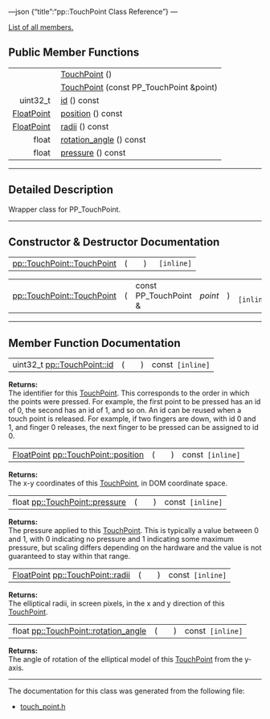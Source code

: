 —json {“title”:“pp::TouchPoint Class Reference”} —

[List of all members.](/docs/native-client/pepper_beta/cpp/classpp_1_1_touch_point-members/)

Public Member Functions
-----------------------

<table><tbody><tr class="odd"><td style="text-align: right;"> </td><td><a href="/docs/native-client/pepper_beta/cpp/classpp_1_1_touch_point#a76b04de6cd756e80d3b039988faed697" class="el">TouchPoint</a> ()</td></tr><tr class="even"><td style="text-align: right;"> </td><td><a href="/docs/native-client/pepper_beta/cpp/classpp_1_1_touch_point#affadca4389137e288a0a9a53019a2211" class="el">TouchPoint</a> (const PP_TouchPoint &amp;point)</td></tr><tr class="odd"><td style="text-align: right;">uint32_t </td><td><a href="/docs/native-client/pepper_beta/cpp/classpp_1_1_touch_point#a9bc0e1ce3579b52927da1104646b994b" class="el">id</a> () const</td></tr><tr class="even"><td style="text-align: right;"><a href="/docs/native-client/pepper_beta/cpp/classpp_1_1_float_point/" class="el">FloatPoint</a> </td><td><a href="/docs/native-client/pepper_beta/cpp/classpp_1_1_touch_point#aa4a407b747e9c523844eba4aaf861773" class="el">position</a> () const</td></tr><tr class="odd"><td style="text-align: right;"><a href="/docs/native-client/pepper_beta/cpp/classpp_1_1_float_point/" class="el">FloatPoint</a> </td><td><a href="/docs/native-client/pepper_beta/cpp/classpp_1_1_touch_point#a92f3376a9db010e20bed4a5fe3e42f0f" class="el">radii</a> () const</td></tr><tr class="even"><td style="text-align: right;">float </td><td><a href="/docs/native-client/pepper_beta/cpp/classpp_1_1_touch_point#a82c6f0f579e30d37d0f14cdbb3ca9177" class="el">rotation_angle</a> () const</td></tr><tr class="odd"><td style="text-align: right;">float </td><td><a href="/docs/native-client/pepper_beta/cpp/classpp_1_1_touch_point#a4e09d5e4a892da9f6b32c9986a25376c" class="el">pressure</a> () const</td></tr></tbody></table>

------------------------------------------------------------------------

<span id="details" class="anchor" style="margin: 0;"></span>

Detailed Description
--------------------

Wrapper class for PP\_TouchPoint.

------------------------------------------------------------------------

Constructor & Destructor Documentation
--------------------------------------

<span id="a76b04de6cd756e80d3b039988faed697" class="anchor" style="margin: 0;"></span>

<table><tbody><tr class="odd"><td><a href="/docs/native-client/pepper_beta/cpp/classpp_1_1_touch_point#a76b04de6cd756e80d3b039988faed697" class="el">pp::TouchPoint::TouchPoint</a></td><td>(</td><td></td><td>)</td><td><code> [inline]</code></td></tr></tbody></table>

<span id="affadca4389137e288a0a9a53019a2211" class="anchor" style="margin: 0;"></span>

<table><tbody><tr class="odd"><td><a href="/docs/native-client/pepper_beta/cpp/classpp_1_1_touch_point#a76b04de6cd756e80d3b039988faed697" class="el">pp::TouchPoint::TouchPoint</a></td><td>(</td><td>const PP_TouchPoint &amp; </td><td><em>point</em></td><td>)</td><td><code> [inline]</code></td></tr></tbody></table>

------------------------------------------------------------------------

Member Function Documentation
-----------------------------

<span id="a9bc0e1ce3579b52927da1104646b994b" class="anchor" style="margin: 0;"></span>

<table><tbody><tr class="odd"><td>uint32_t <a href="/docs/native-client/pepper_beta/cpp/classpp_1_1_touch_point#a9bc0e1ce3579b52927da1104646b994b" class="el">pp::TouchPoint::id</a></td><td>(</td><td></td><td>)</td><td>const<code> [inline]</code></td></tr></tbody></table>

**Returns:**  
The identifier for this <a href="/docs/native-client/pepper_beta/cpp/classpp_1_1_touch_point/" class="el" title="Wrapper class for PP_TouchPoint.">TouchPoint</a>. This corresponds to the order in which the points were pressed. For example, the first point to be pressed has an id of 0, the second has an id of 1, and so on. An id can be reused when a touch point is released. For example, if two fingers are down, with id 0 and 1, and finger 0 releases, the next finger to be pressed can be assigned to id 0.

<span id="aa4a407b747e9c523844eba4aaf861773" class="anchor" style="margin: 0;"></span>

<table><tbody><tr class="odd"><td><a href="/docs/native-client/pepper_beta/cpp/classpp_1_1_float_point/" class="el">FloatPoint</a> <a href="/docs/native-client/pepper_beta/cpp/classpp_1_1_touch_point#aa4a407b747e9c523844eba4aaf861773" class="el">pp::TouchPoint::position</a></td><td>(</td><td></td><td>)</td><td>const<code> [inline]</code></td></tr></tbody></table>

**Returns:**  
The x-y coordinates of this <a href="/docs/native-client/pepper_beta/cpp/classpp_1_1_touch_point/" class="el" title="Wrapper class for PP_TouchPoint.">TouchPoint</a>, in DOM coordinate space.

<span id="a4e09d5e4a892da9f6b32c9986a25376c" class="anchor" style="margin: 0;"></span>

<table><tbody><tr class="odd"><td>float <a href="/docs/native-client/pepper_beta/cpp/classpp_1_1_touch_point#a4e09d5e4a892da9f6b32c9986a25376c" class="el">pp::TouchPoint::pressure</a></td><td>(</td><td></td><td>)</td><td>const<code> [inline]</code></td></tr></tbody></table>

**Returns:**  
The pressure applied to this <a href="/docs/native-client/pepper_beta/cpp/classpp_1_1_touch_point/" class="el" title="Wrapper class for PP_TouchPoint.">TouchPoint</a>. This is typically a value between 0 and 1, with 0 indicating no pressure and 1 indicating some maximum pressure, but scaling differs depending on the hardware and the value is not guaranteed to stay within that range.

<span id="a92f3376a9db010e20bed4a5fe3e42f0f" class="anchor" style="margin: 0;"></span>

<table><tbody><tr class="odd"><td><a href="/docs/native-client/pepper_beta/cpp/classpp_1_1_float_point/" class="el">FloatPoint</a> <a href="/docs/native-client/pepper_beta/cpp/classpp_1_1_touch_point#a92f3376a9db010e20bed4a5fe3e42f0f" class="el">pp::TouchPoint::radii</a></td><td>(</td><td></td><td>)</td><td>const<code> [inline]</code></td></tr></tbody></table>

**Returns:**  
The elliptical radii, in screen pixels, in the x and y direction of this <a href="/docs/native-client/pepper_beta/cpp/classpp_1_1_touch_point/" class="el" title="Wrapper class for PP_TouchPoint.">TouchPoint</a>.

<span id="a82c6f0f579e30d37d0f14cdbb3ca9177" class="anchor" style="margin: 0;"></span>

<table><tbody><tr class="odd"><td>float <a href="/docs/native-client/pepper_beta/cpp/classpp_1_1_touch_point#a82c6f0f579e30d37d0f14cdbb3ca9177" class="el">pp::TouchPoint::rotation_angle</a></td><td>(</td><td></td><td>)</td><td>const<code> [inline]</code></td></tr></tbody></table>

**Returns:**  
The angle of rotation of the elliptical model of this <a href="/docs/native-client/pepper_beta/cpp/classpp_1_1_touch_point/" class="el" title="Wrapper class for PP_TouchPoint.">TouchPoint</a> from the y-axis.

------------------------------------------------------------------------

The documentation for this class was generated from the following file:

-   <a href="/docs/native-client/pepper_beta/cpp/touch__point_8h/" class="el">touch_point.h</a>
